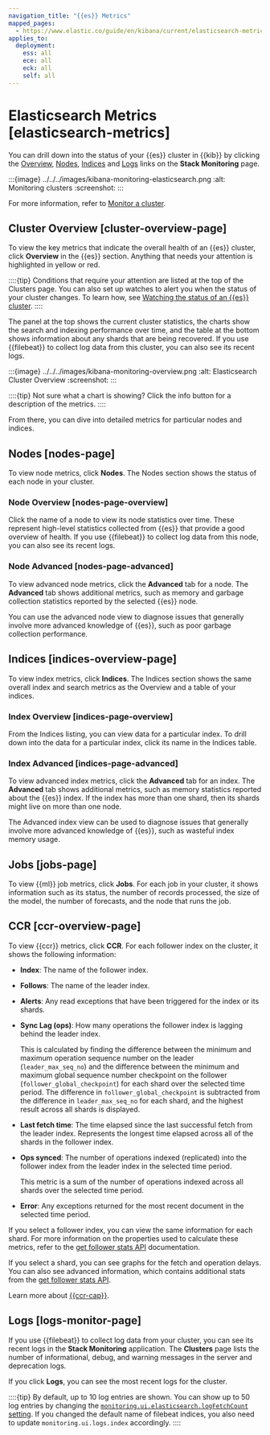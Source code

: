 ```yaml
---
navigation_title: "{{es}} Metrics"
mapped_pages:
  - https://www.elastic.co/guide/en/kibana/current/elasticsearch-metrics.html
applies_to:
  deployment:
    ess: all
    ece: all
    eck: all
    self: all
---
```




# Elasticsearch Metrics [elasticsearch-metrics]


You can drill down into the status of your {{es}} cluster in {{kib}} by clicking the [Overview](#cluster-overview-page), [Nodes](#nodes-page), [Indices](#indices-overview-page) and [Logs](#logs-monitor-page) links on the **Stack Monitoring** page.

:::{image} ../../../images/kibana-monitoring-elasticsearch.png
:alt: Monitoring clusters
:screenshot:
:::

For more information, refer to [Monitor a cluster](../../monitor.md).


## Cluster Overview [cluster-overview-page]

To view the key metrics that indicate the overall health of an {{es}} cluster, click **Overview** in the {{es}} section. Anything that needs your attention is highlighted in yellow or red.

::::{tip}
Conditions that require your attention are listed at the top of the Clusters page. You can also set up watches to alert you when the status of your cluster changes. To learn how, see [Watching the status of an {{es}} cluster](../../../explore-analyze/alerts-cases/watcher/watch-cluster-status.md).
::::


The panel at the top shows the current cluster statistics, the charts show the search and indexing performance over time, and the table at the bottom shows information about any shards that are being recovered. If you use {{filebeat}} to collect log data from this cluster, you can also see its recent logs.

:::{image} ../../../images/kibana-monitoring-overview.png
:alt: Elasticsearch Cluster Overview
:screenshot:
:::

::::{tip}
Not sure what a chart is showing? Click the info button for a description of the metrics.
::::


From there, you can dive into detailed metrics for particular nodes and indices.


## Nodes [nodes-page]

To view node metrics, click **Nodes**. The Nodes section shows the status of each node in your cluster.


### Node Overview [nodes-page-overview]

Click the name of a node to view its node statistics over time. These represent high-level statistics collected from {{es}} that provide a good overview of health. If you use {{filebeat}} to collect log data from this node, you can also see its recent logs.


### Node Advanced [nodes-page-advanced]

To view advanced node metrics, click the **Advanced** tab for a node. The **Advanced** tab shows additional metrics, such as memory and garbage collection statistics reported by the selected {{es}} node.

You can use the advanced node view to diagnose issues that generally involve more advanced knowledge of {{es}}, such as poor garbage collection performance.


## Indices [indices-overview-page]

To view index metrics, click **Indices**. The Indices section shows the same overall index and search metrics as the Overview and a table of your indices.


### Index Overview [indices-page-overview]

From the Indices listing, you can view data for a particular index. To drill down into the data for a particular index, click its name in the Indices table.


### Index Advanced [indices-page-advanced]

To view advanced index metrics, click the **Advanced** tab for an index. The **Advanced**  tab shows additional metrics, such as memory statistics reported about the {{es}} index. If the index has more than one shard, then its shards might live on more than one node.

The Advanced index view can be used to diagnose issues that generally involve more advanced knowledge of {{es}}, such as wasteful index memory usage.


## Jobs [jobs-page]

To view {{ml}} job metrics, click **Jobs**. For each job in your cluster, it shows information such as its status, the number of records processed, the size of the model, the number of forecasts, and the node that runs the job.


## CCR [ccr-overview-page]

To view {{ccr}} metrics, click **CCR**. For each follower index on the cluster, it shows the following information:

* **Index**: The name of the follower index.
* **Follows**: The name of the leader index.
* **Alerts**: Any read exceptions that have been triggered for the index or its shards.
* **Sync Lag (ops)**: How many operations the follower index is lagging behind the leader index.

    This is calculated by finding the difference between the minimum and maximum operation sequence number on the leader (`leader_max_seq_no`) and the difference between the minimum and maximum global sequence number checkpoint on the follower (`follower_global_checkpoint`) for each shard over the selected time period. The difference in `follower_global_checkpoint` is subtracted from the difference in `leader_max_seq_no` for each shard, and the highest result across all shards is displayed.

* **Last fetch time**: The time elapsed since the last successful fetch from the leader index. Represents the longest time elapsed across all of the shards in the follower index.
* **Ops synced**: The number of operations indexed (replicated) into the follower index from the leader index in the selected time period.

    This metric is a sum of the number of operations indexed across all shards over the selected time period.

* **Error**: Any exceptions returned for the most recent document in the selected time period.

If you select a follower index, you can view the same information for each shard. For more information on the properties used to calculate these metrics, refer to the [get follower stats API](https://www.elastic.co/docs/api/doc/elasticsearch/operation/operation-ccr-follow-stats) documentation.

If you select a shard, you can see graphs for the fetch and operation delays. You can also see advanced information, which contains additional stats from the [get follower stats API](https://www.elastic.co/docs/api/doc/elasticsearch/operation/operation-ccr-follow-stats).

Learn more about [{{ccr-cap}}](../../tools/cross-cluster-replication.md).


## Logs [logs-monitor-page]

If you use {{filebeat}} to collect log data from your cluster, you can see its recent logs in the **Stack Monitoring** application. The **Clusters** page lists the number of informational, debug, and warning messages in the server and deprecation logs.

If you click **Logs**, you can see the most recent logs for the cluster.

::::{tip}
By default, up to 10 log entries are shown. You can show up to 50 log entries by changing the [`monitoring.ui.elasticsearch.logFetchCount` setting](asciidocalypse://docs/kibana/docs/reference/configuration-reference/monitoring-settings.md#monitoring-ui-settings). If you changed the default name of filebeat indices, you also need to update `monitoring.ui.logs.index` accordingly.
::::
